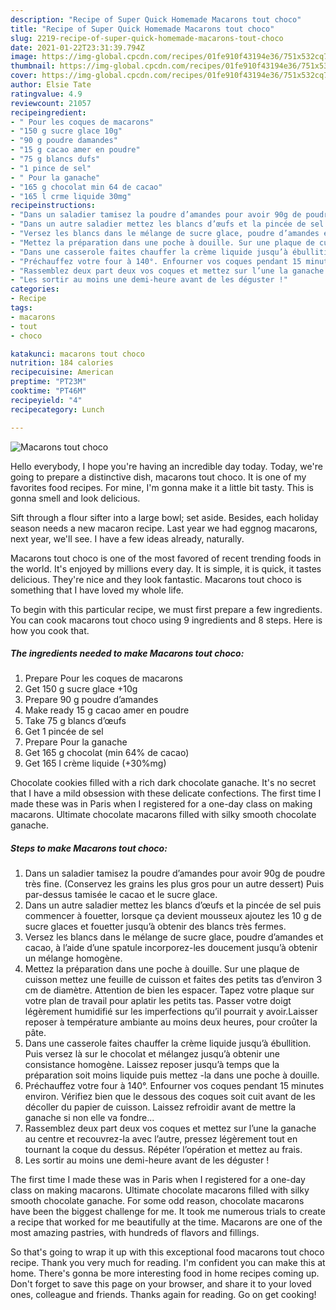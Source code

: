 ```yaml
---
description: "Recipe of Super Quick Homemade Macarons tout choco"
title: "Recipe of Super Quick Homemade Macarons tout choco"
slug: 2219-recipe-of-super-quick-homemade-macarons-tout-choco
date: 2021-01-22T23:31:39.794Z
image: https://img-global.cpcdn.com/recipes/01fe910f43194e36/751x532cq70/macarons-tout-choco-photo-principale-de-la-recette.jpg
thumbnail: https://img-global.cpcdn.com/recipes/01fe910f43194e36/751x532cq70/macarons-tout-choco-photo-principale-de-la-recette.jpg
cover: https://img-global.cpcdn.com/recipes/01fe910f43194e36/751x532cq70/macarons-tout-choco-photo-principale-de-la-recette.jpg
author: Elsie Tate
ratingvalue: 4.9
reviewcount: 21057
recipeingredient:
- " Pour les coques de macarons"
- "150 g sucre glace 10g"
- "90 g poudre damandes"
- "15 g cacao amer en poudre"
- "75 g blancs dufs"
- "1 pince de sel"
- " Pour la ganache"
- "165 g chocolat min 64 de cacao"
- "165 l crme liquide 30mg"
recipeinstructions:
- "Dans un saladier tamisez la poudre d’amandes pour avoir 90g de poudre très fine. (Conservez les grains les plus gros pour un autre dessert) Puis par-dessus tamisée le cacao et le sucre glace."
- "Dans un autre saladier mettez les blancs d’œufs et la pincée de sel puis commencer à fouetter, lorsque ça devient mousseux ajoutez les 10 g de sucre glaces et fouetter jusqu’à obtenir des blancs très fermes."
- "Versez les blancs dans le mélange de sucre glace, poudre d’amandes et cacao, à l’aide d’une spatule incorporez-les doucement jusqu’à obtenir un mélange homogène."
- "Mettez la préparation dans une poche à douille. Sur une plaque de cuisson mettez une feuille de cuisson et faites des petits tas d’environ 3 cm de diamètre. Attention de bien les espacer. Tapez votre plaque sur votre plan de travail pour aplatir les petits tas. Passer votre doigt légèrement humidifié sur les imperfections qu’il pourrait y avoir.Laisser reposer à température ambiante au moins deux heures, pour croûter la pâte."
- "Dans une casserole faites chauffer la crème liquide jusqu’à ébullition. Puis versez là sur le chocolat et mélangez jusqu’à obtenir une consistance homogène. Laissez reposer jusqu’à temps que la préparation soit moins liquide puis mettez -la dans une poche à douille."
- "Préchauffez votre four à 140°. Enfourner vos coques pendant 15 minutes environ. Vérifiez bien que le dessous des coques soit cuit avant de les décoller du papier de cuisson. Laissez refroidir avant de mettre la ganache si non elle va fondre..."
- "Rassemblez deux part deux vos coques et mettez sur l’une la ganache au centre et recouvrez-la avec l’autre, pressez légèrement tout en tournant la coque du dessus. Répéter l’opération et mettez au frais."
- "Les sortir au moins une demi-heure avant de les déguster !"
categories:
- Recipe
tags:
- macarons
- tout
- choco

katakunci: macarons tout choco 
nutrition: 184 calories
recipecuisine: American
preptime: "PT23M"
cooktime: "PT46M"
recipeyield: "4"
recipecategory: Lunch

---
```



![Macarons tout choco](https://img-global.cpcdn.com/recipes/01fe910f43194e36/751x532cq70/macarons-tout-choco-photo-principale-de-la-recette.jpg)

Hello everybody, I hope you're having an incredible day today. Today, we're going to prepare a distinctive dish, macarons tout choco. It is one of my favorites food recipes. For mine, I'm gonna make it a little bit tasty. This is gonna smell and look delicious.

Sift through a flour sifter into a large bowl; set aside. Besides, each holiday season needs a new macaron recipe. Last year we had eggnog macarons, next year, we&#39;ll see. I have a few ideas already, naturally.

Macarons tout choco is one of the most favored of recent trending foods in the world. It's enjoyed by millions every day. It is simple, it is quick, it tastes delicious. They're nice and they look fantastic. Macarons tout choco is something that I have loved my whole life.


To begin with this particular recipe, we must first prepare a few ingredients. You can cook macarons tout choco using 9 ingredients and 8 steps. Here is how you cook that.

<!--inarticleads1-->

##### The ingredients needed to make Macarons tout choco:

1. Prepare  Pour les coques de macarons
1. Get 150 g sucre glace +10g
1. Prepare 90 g poudre d’amandes
1. Make ready 15 g cacao amer en poudre
1. Take 75 g blancs d’œufs
1. Get 1 pincée de sel
1. Prepare  Pour la ganache
1. Get 165 g chocolat (min 64% de cacao)
1. Get 165 l crème liquide (+30%mg)


Chocolate cookies filled with a rich dark chocolate ganache. It&#39;s no secret that I have a mild obsession with these delicate confections. The first time I made these was in Paris when I registered for a one-day class on making macarons. Ultimate chocolate macarons filled with silky smooth chocolate ganache. 

<!--inarticleads2-->

##### Steps to make Macarons tout choco:

1. Dans un saladier tamisez la poudre d’amandes pour avoir 90g de poudre très fine. (Conservez les grains les plus gros pour un autre dessert) Puis par-dessus tamisée le cacao et le sucre glace.
1. Dans un autre saladier mettez les blancs d’œufs et la pincée de sel puis commencer à fouetter, lorsque ça devient mousseux ajoutez les 10 g de sucre glaces et fouetter jusqu’à obtenir des blancs très fermes.
1. Versez les blancs dans le mélange de sucre glace, poudre d’amandes et cacao, à l’aide d’une spatule incorporez-les doucement jusqu’à obtenir un mélange homogène.
1. Mettez la préparation dans une poche à douille. Sur une plaque de cuisson mettez une feuille de cuisson et faites des petits tas d’environ 3 cm de diamètre. Attention de bien les espacer. Tapez votre plaque sur votre plan de travail pour aplatir les petits tas. Passer votre doigt légèrement humidifié sur les imperfections qu’il pourrait y avoir.Laisser reposer à température ambiante au moins deux heures, pour croûter la pâte.
1. Dans une casserole faites chauffer la crème liquide jusqu’à ébullition. Puis versez là sur le chocolat et mélangez jusqu’à obtenir une consistance homogène. Laissez reposer jusqu’à temps que la préparation soit moins liquide puis mettez -la dans une poche à douille.
1. Préchauffez votre four à 140°. Enfourner vos coques pendant 15 minutes environ. Vérifiez bien que le dessous des coques soit cuit avant de les décoller du papier de cuisson. Laissez refroidir avant de mettre la ganache si non elle va fondre...
1. Rassemblez deux part deux vos coques et mettez sur l’une la ganache au centre et recouvrez-la avec l’autre, pressez légèrement tout en tournant la coque du dessus. Répéter l’opération et mettez au frais.
1. Les sortir au moins une demi-heure avant de les déguster !


The first time I made these was in Paris when I registered for a one-day class on making macarons. Ultimate chocolate macarons filled with silky smooth chocolate ganache. For some odd reason, chocolate macarons have been the biggest challenge for me. It took me numerous trials to create a recipe that worked for me beautifully at the time. Macarons are one of the most amazing pastries, with hundreds of flavors and fillings. 

So that's going to wrap it up with this exceptional food macarons tout choco recipe. Thank you very much for reading. I'm confident you can make this at home. There's gonna be more interesting food in home recipes coming up. Don't forget to save this page on your browser, and share it to your loved ones, colleague and friends. Thanks again for reading. Go on get cooking!
